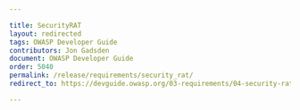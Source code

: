 ```yaml
---

title: SecurityRAT
layout: redirected
tags: OWASP Developer Guide
contributors: Jon Gadsden
document: OWASP Developer Guide
order: 5040
permalink: /release/requirements/security_rat/
redirect_to: https://devguide.owasp.org/03-requirements/04-security-rat/

---
```

